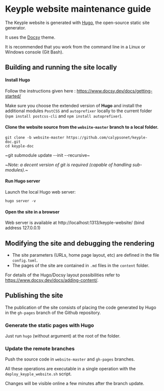 # Keyple website maintenance guide 

The Keyple website is generated with [Hugo](https://gohugo.io/), the open-source static site generator.

It uses the [Docsy](https://www.docsy.dev/) theme.

It is recommended that you work from the command line in a Linux or Windows console (Git Bash).

## Building and running the site locally
#### Install Hugo

Follow the instructions given here : https://www.docsy.dev/docs/getting-started/

Make sure you choose the extended version of **Hugo** and install the additional modules ```PostCSS``` and ```autoprefixer``` locally to the current folder (```npm install postcss-cli``` and ```npm install autoprefixer```).

#### Clone the website source from the ```website-master``` branch to a local folder.
```
git clone -b website-master https://github.com/calypsonet/keyple-doc.git
cd keyple-doc
```
~git submodule update --init --recursive~

~*Note: a decent version of git is required (capable of handling sub-modules).*~

#### Run Hugo server

Launch the local Hugo web server:
```
hugo server -v
```

#### Open the site in a browser

Web server is available at http://localhost:1313/keyple-website/ (bind address 127.0.0.1)

## Modifying the site and debugging the rendering

* The site parameters (URLs, home page layout, etc) are defined in the file ```config.toml```.
* The pages of the site are contained in ```.md``` files in the ```content``` folder.

For details of the Hugo/Docsy layout possibilities refer to https://www.docsy.dev/docs/adding-content/.

## Publishing the site

The publication of the site consists of placing the code generated by Hugo in the ```gh-pages``` branch of the Github repository.

### Generate the static pages with Hugo

Just run ```hugo``` (without argument) at the root of the folder.

### Update the remote branches

Push the source code in ```website-master``` and ```gh-pages``` branches.

All these operations are executable in a single operation with the ```deploy_keyple_website.sh``` script.

Changes will be visible online a few minutes after the branch update.
